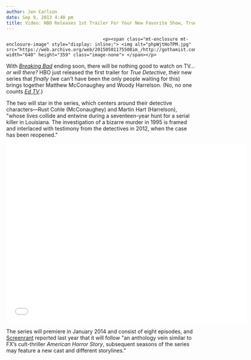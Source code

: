 ```yaml
---
author: Jen Carlson
date: Sep 9, 2013 4:40 pm
title: Video: HBO Releases 1st Trailer For Your New Favorite Show, True Detective
---
```


	
										<p><span class="mt-enclosure mt-enclosure-image" style="display: inline;"> <img alt="phpWjtHoTPM.jpg" src="https://web.archive.org/web/20150501175508im_/http://gothamist.com/attachments/arts_jen/phpWjtHoTPM.jpg" width="640" height="359" class="image-none"> </span></p>

<p>With <a href="https://web.archive.org/web/20150501175508/http://gothamist.com/tags/breakingbad"><em>Breaking Bad</em></a> ending soon, there will be nothing good to watch on TV... <em>or will there?</em> HBO just released the first trailer for <em>True Detective</em>, their new series that <em>finally</em> (we can&apos;t have been the only people waiting for this) brings together Matthew McConaughey and Woody Harrelson. (No, no one counts <a href="https://web.archive.org/web/20150501175508/http://www.imdb.com/title/tt0131369/"><em>Ed TV</em></a>.) </p>

<p>The two will star in the series, which centers around their detective characters&#x2014;Rust Cohle (McConaughey) and Martin Hart (Harrelson), &quot;whose lives collide and entwine during a seventeen-year hunt for a serial killer in Louisiana. The investigation of a bizarre murder in 1995 is framed and interlaced with testimony from the detectives in 2012, when the case has been reopened.&quot;</p>

<p><iframe width="640" height="480" src="//web.archive.org/web/20150501175508if_/http://www.youtube.com/embed/i8i5CR4kDjM" frameborder="0" allowfullscreen></iframe></p>

<p>The series will premiere in January 2014 and consist of eight episodes, and <a href="https://web.archive.org/web/20150501175508/http://screenrant.com/matthew-mcconaughey-woody-harrelson-true-detective-hbo-scott-168680/">Screenrant</a> reported last year that it will follow &quot;an anthology vein similar to FX&#x2019;s cult-thriller <em>American Horror Story</em>, subsequent seasons of the series may feature a new cast and different storylines.&quot;</p>					
										
									
				